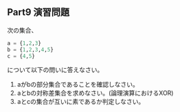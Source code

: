 ## Part9 演習問題

次の集合、

```python
a = {1,2,3}
b = {1,2,3,4,5}
c = {4,5}
```

について以下の問いに答えなさい。

1. aがbの部分集合であることを確認しなさい。
2. aとbの対称差集合を求めなさい。(論理演算におけるXOR)
3. aとcの集合が互いに素であるか判定しなさい。